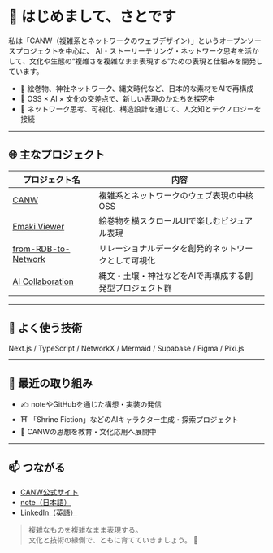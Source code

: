 # 👋 はじめまして、さとです

私は「CANW（複雑系とネットワークのウェブデザイン）」というオープンソースプロジェクトを中心に、
AI・ストーリーテリング・ネットワーク思考を活かして、文化や生態の“複雑さを複雑なまま表現する”ための表現と仕組みを開発しています。

- 🎴 絵巻物、神社ネットワーク、縄文時代など、日本的な素材をAIで再構成
- 🌱 OSS × AI × 文化の交差点で、新しい表現のかたちを探究中
- 🧠 ネットワーク思考、可視化、構造設計を通じて、人文知とテクノロジーを接続

---

## 🌐 主なプロジェクト

| プロジェクト名 | 内容 |
|----------------|------|
| [CANW](https://github.com/satoshi-create/complexity-and-network-webdesign) | 複雑系とネットワークのウェブ表現の中核OSS |
| [Emaki Viewer](https://github.com/satoshi-create/horizontal-scroll-emaki) | 絵巻物を横スクロールUIで楽しむビジュアル表現 |
| [from-RDB-to-Network](https://github.com/satoshi-create/from-rdb-to-network) | リレーショナルデータを創発的ネットワークとして可視化 |
| [AI Collaboration](https://github.com/satoshi-create/ai-collaboration) | 縄文・土壌・神社などをAIで再構成する創発型プロジェクト群 |

---

## 🧰 よく使う技術

Next.js / TypeScript / NetworkX / Mermaid / Supabase / Figma / Pixi.js

---

## 🧭 最近の取り組み

- ✍️ noteやGitHubを通じた構想・実装の発信
- ⛩ 「Shrine Fiction」などのAIキャラクター生成・探索プロジェクト
- 🧪 CANWの思想を教育・文化応用へ展開中

---

## 📫 つながる

- [CANW公式サイト](https://complexity-and-network-webdesign.vercel.app/)
- [note（日本語）](https://note.com/your-profile)
- [LinkedIn（英語）](https://linkedin.com/in/your-profile)

> 複雑なものを複雑なまま表現する。<br>
> 文化と技術の縁側で、ともに育てていきましょう。 🌱
